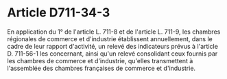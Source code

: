 # Article D711-34-3

En application du 1° de l'article L. 711-8 et de l'article L. 711-9, les chambres régionales de commerce et d'industrie établissent annuellement, dans le cadre de leur rapport d'activité, un relevé des indicateurs prévus à l'article D. 711-56-1 les concernant, ainsi qu'un relevé consolidant ceux fournis par les chambres de commerce et d'industrie, qu'elles transmettent à l'assemblée des chambres françaises de commerce et d'industrie.